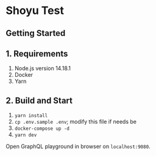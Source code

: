 # Shoyu Test

## Getting Started

## 1. Requirements

1. Node.js version 14.18.1
2. Docker
3. Yarn

## 2. Build and Start

1. `yarn install`
2. `cp .env.sample .env`; modify this file if needs be
3. `docker-compose up -d`
4. `yarn dev`

Open GraphQL playground in browser on `localhost:9080`.
